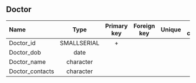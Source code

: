 ## Doctor

|Name|Type|Primary key|Foreign key|Unique|Integrity constraints|Null/not null|
|:----|:----:|:-----------:|:-----------:|:------:|:----------------------:|:------:|
|Doctor_id|SMALLSERIAL|+| | | ||
|Doctor_dob|date||||| not null|
|Doctor_name|character| | | | 100 | not null|
|Doctor_contacts|character| | | | 100 | not null|
